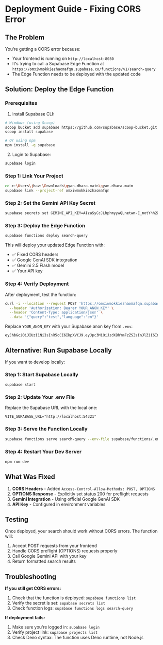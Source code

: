 # Deployment Guide - Fixing CORS Error

## The Problem

You're getting a CORS error because:
- Your frontend is running on `http://localhost:8080`
- It's trying to call a Supabase Edge Function at `https://omxiwmokkiezhaomafqn.supabase.co/functions/v1/search-query`
- The Edge Function needs to be deployed with the updated code

## Solution: Deploy the Edge Function

### Prerequisites

1. Install Supabase CLI:
```bash
# Windows (using Scoop)
scoop bucket add supabase https://github.com/supabase/scoop-bucket.git
scoop install supabase

# Or using npm
npm install -g supabase
```

2. Login to Supabase:
```bash
supabase login
```

### Step 1: Link Your Project

```bash
cd c:\Users\jhavi\Downloads\gyan-dhara-main\gyan-dhara-main
supabase link --project-ref omxiwmokkiezhaomafqn
```

### Step 2: Set the Gemini API Key Secret

```bash
supabase secrets set GEMINI_API_KEY=AIzaSyCcJLhphmyywQLnetwn-E_notYhh2XXmJw
```

### Step 3: Deploy the Edge Function

```bash
supabase functions deploy search-query
```

This will deploy your updated Edge Function with:
- ✅ Fixed CORS headers
- ✅ Google GenAI SDK integration
- ✅ Gemini 2.5 Flash model
- ✅ Your API key

### Step 4: Verify Deployment

After deployment, test the function:
```bash
curl -i --location --request POST 'https://omxiwmokkiezhaomafqn.supabase.co/functions/v1/search-query' \
  --header 'Authorization: Bearer YOUR_ANON_KEY' \
  --header 'Content-Type: application/json' \
  --data '{"query":"test","language":"en"}'
```

Replace `YOUR_ANON_KEY` with your Supabase anon key from `.env`:
```
eyJhbGciOiJIUzI1NiIsInR5cCI6IkpXVCJ9.eyJpc3MiOiJzdXBhYmFzZSIsInJlZiI6Im9teGl3bW9ra2llemhhb21hZnFuIiwicm9sZSI6ImFub24iLCJpYXQiOjE3NjEyNjk3NjcsImV4cCI6MjA3Njg0NTc2N30.aXNeDCVCoAiQXTHRMccWRISVCLDjBiTcW7gnfsc6j6o
```

## Alternative: Run Supabase Locally

If you want to develop locally:

### Step 1: Start Supabase Locally

```bash
supabase start
```

### Step 2: Update Your .env File

Replace the Supabase URL with the local one:
```env
VITE_SUPABASE_URL="http://localhost:54321"
```

### Step 3: Serve the Function Locally

```bash
supabase functions serve search-query --env-file supabase/functions/.env
```

### Step 4: Restart Your Dev Server

```bash
npm run dev
```

## What Was Fixed

1. **CORS Headers** - Added `Access-Control-Allow-Methods: POST, OPTIONS`
2. **OPTIONS Response** - Explicitly set status 200 for preflight requests
3. **Gemini Integration** - Using official Google GenAI SDK
4. **API Key** - Configured in environment variables

## Testing

Once deployed, your search should work without CORS errors. The function will:
1. Accept POST requests from your frontend
2. Handle CORS preflight (OPTIONS) requests properly
3. Call Google Gemini API with your key
4. Return formatted search results

## Troubleshooting

**If you still get CORS errors:**
1. Check that the function is deployed: `supabase functions list`
2. Verify the secret is set: `supabase secrets list`
3. Check function logs: `supabase functions logs search-query`

**If deployment fails:**
1. Make sure you're logged in: `supabase login`
2. Verify project link: `supabase projects list`
3. Check Deno syntax: The function uses Deno runtime, not Node.js
